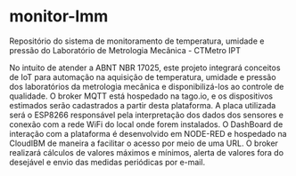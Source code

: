 # monitor-lmm
Repositório do sistema de monitoramento de temperatura, umidade e pressão do Laboratório de Metrologia Mecânica - CTMetro IPT

No intuito de atender a ABNT NBR 17025, este projeto integrará conceitos de IoT para automação na aquisição de temperatura, umidade e pressão dos laboratórios da metrologia mecânica e disponibilizá-los ao controle de qualidade. 
O broker MQTT está hospedado na tago.io, e os dispositivos estimados serão cadastrados a partir desta plataforma.
A placa utilizada será o ESP8266 responsável pela interpretação dos dados dos sensores e conexão com a rede WiFi do local onde forem instalados.
O DashBoard de interação com a plataforma é desenvolvido em NODE-RED e hospedado na CloudIBM de maneira a facilitar o acesso por meio de uma URL.
O broker realizará cálculos de valores máximos e mínimos, alerta de valores fora do desejável e envio das medidas periódicas por e-mail. 

